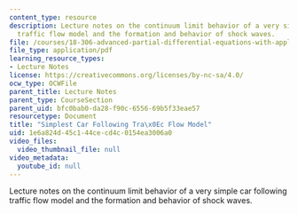 ```yaml
---
content_type: resource
description: Lecture notes on the continuum limit behavior of a very simple car following
  traffic flow model and the formation and behavior of shock waves.
file: /courses/18-306-advanced-partial-differential-equations-with-applications-fall-2009/1e6a824d45c144cecd4c0154ea3006a0_MIT18_306f09_lec24_CF_Simple_Model.pdf
file_type: application/pdf
learning_resource_types:
- Lecture Notes
license: https://creativecommons.org/licenses/by-nc-sa/4.0/
ocw_type: OCWFile
parent_title: Lecture Notes
parent_type: CourseSection
parent_uid: bfc0bab0-da28-f90c-6556-69b5f33eae57
resourcetype: Document
title: "Simplest Car Following Tra\x0Ec Flow Model"
uid: 1e6a824d-45c1-44ce-cd4c-0154ea3006a0
video_files:
  video_thumbnail_file: null
video_metadata:
  youtube_id: null
---
```

Lecture notes on the continuum limit behavior of a very simple car following traffic flow model and the formation and behavior of shock waves.